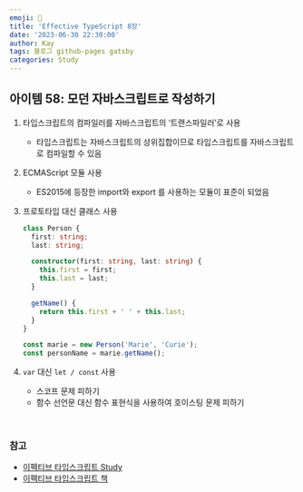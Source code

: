 ```yaml
---
emoji: 👋
title: 'Effective TypeScript 8장'
date: '2023-06-30 22:30:00'
author: Kay
tags: 블로그 github-pages gatsby
categories: Study
---
```


## 아이템 58: 모던 자바스크립트로 작성하기

1. 타입스크립트의 컴파일러를 자바스크립트의 ‘트랜스파일러’로 사용

   - 타입스크립트는 자바스크립트의 상위집합이므로 타입스크립트를 자바스크립트로 컴파일할 수 있음

2. ECMAScript 모듈 사용

   - ES2015에 등장한 import와 export 를 사용하는 모듈이 표준이 되었음

3. 프로토타입 대신 클래스 사용

   ```ts
   class Person {
     first: string;
     last: string;

     constructor(first: string, last: string) {
       this.first = first;
       this.last = last;
     }

     getName() {
       return this.first + ' ' + this.last;
     }
   }

   const marie = new Person('Marie', 'Curie');
   const personName = marie.getName();
   ```

4. `var` 대신 `let / const` 사용
   - 스코프 문제 피하기
   - 함수 선언문 대신 함수 표현식을 사용하여 호이스팅 문제 피하기

<br>

### 참고

- [이펙티브 타입스크립트 Study](https://github.com/pagers-org/Effective-TypeScript)
- [이펙티브 타입스크립트 책](http://www.yes24.com/Product/Goods/102124327)

```toc

```
